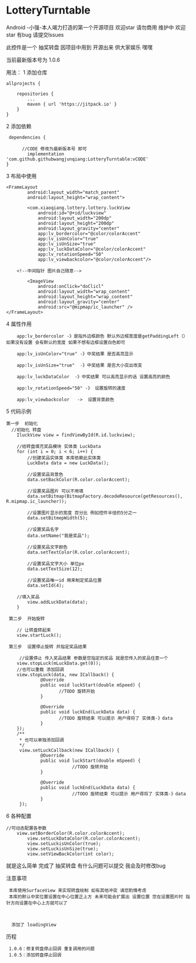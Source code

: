 # LotteryTurntable


Android -小强-本人竭力打造的第一个开源项目 欢迎star 请勿商用 维护中 欢迎star 有bug 请提交lssues  

此控件是一个 抽奖转盘 因项目中用到 开源出来 供大家娱乐 嘿嘿

当前最新版本号为  1.0.6

用法：
  1 添加仓库
  
	allprojects {
	
		repositories {
			...
			maven { url 'https://jitpack.io' }
		}
	}
	
  2 添加依赖   
  
 	 dependencies {
  
          //CODE 修改为最新版本号 即可
	        implementation 'com.github.githubwangjunqiang:LotteryTurntable:vCODE'
	}
	
	
3 布局中使用

 	<FrameLayout
        	android:layout_width="match_parent"
        	android:layout_height="wrap_content">

        	<com.xiaoqiang.lottery.lottery.luckView
            	android:id="@+id/luckview"
            	android:layout_width="200dp"
            	android:layout_height="200dp"
            	android:layout_gravity="center"
		    	app:lv_bordercolor="@color/colorAccent"
		    	app:lv_isUnColor="true"
		    	app:lv_isUnSize="true"
		    	app:lv_luckDataColor="@color/colorAccent"
		    	app:lv_rotationSpeed="50"
		    	app:lv_viewbackcolor="@color/colorAccent"/>
			
		<!--中间指针 图片自己随意-->
		
        	<ImageView
            	android:onClick="doClicl"
            	android:layout_width="wrap_content"
            	android:layout_height="wrap_content"
            	android:layout_gravity="center"
            	android:src="@mipmap/ic_launcher" />
    </FrameLayout>
		

4 属性作用

		app:lv_bordercolor -》是指外边框颜色 默认外边框宽度是getPaddingLeft（） 如果没有设置 会有默认的宽度 如果不想有边框设置白色即可
		
		app:lv_isUnColor="true" -》中奖结果 是否高亮显示
		
		app:lv_isUnSize="true"  -》中奖结果 是否大小突出改变
		
		app:lv_luckDataColor  -》中奖结果 可以高亮显示的话 设置高亮的颜色 
		
		app:lv_rotationSpeed="50" -》 设置旋转的速度

		app:lv_viewbackcolor   ->  设置背景颜色
		
		
5 代码示例 

    第一步  初始化
	  //初始化 转盘
        IluckView view = findViewById(R.id.luckview);

        //给转盘填充奖品模块 实体类 LuckData
        for (int i = 0; i < 6; i++) {
            //创建奖品实体类 本库依赖此实体类
            LuckData data = new LuckData();

            //设置奖品背景色
            data.setBackColor(R.color.colorAccent);

            //设置奖品图片 可以不用填
            data.setBitmap(BitmapFactory.decodeResource(getResources(), R.mipmap.ic_launcher));

            //设置图片显示的宽度 百分比 例如控件半径的5分之一
            data.setBitmepWidth(5);

            //设置奖品名字
            data.setName("我是奖品");

            //设置奖品文字颜色
            data.setTextColor(R.color.colorAccent);

            //设置奖品文字大小 单位px
            data.setTextSize(12);

            //设置奖品唯一id 用来制定奖品位置
            data.setId(4);

	    //填入奖品
            view.addLuckData(data);
        }
	
     第二步  开始旋转
     
     	// 让转盘转起来
        view.startLuck();
	
     第三步  设置停止旋转 并指定奖品结果
     
     	 //设置停止 传入奖品结果 参数是您指定的奖品 就是您传入的奖品任意一个
        view.stopLuck(mLuckData.get(0));
        //也可以重载 添加回调
        view.stopLuck(data, new ICallback() {
                 @Override
                 public void luckStart(double mSpeed) {
                        //TODO 旋转开始
                 }

                 @Override
                 public void luckEnd(LuckData data) {
                        //TODO 旋转结束 可以提示 用户得将了 实体类-》data
                 }
        });
        /**
         * 也可以单独添加回调
         */
         view.setLuckCallback(new ICallback() {
                 @Override
                 public void luckStart(double mSpeed) {
                             //TODO 旋转开始
                 }

                 @Override
                 public void luckEnd(LuckData data) {
                             //TODO 旋转结束 可以提示 用户得将了 实体类-》data
                 }
         });
	
	
	
6 各种配置
 
 	//可动态配置各参数
 		view.setBorderColor(R.color.colorAccent);
        	view.setLuckDataColor(R.color.colorAccent);
        	view.setLuckisUnColor(true);
        	view.setLuckisUnSize(true);
        	view.setViewBackColor(int color);

 
 就是这么简单 完成了 抽奖转盘 有什么问题可以提交 我会及时修改bug
 
 注意事项
 
 	 本库使用SurfaceView 来实现转盘绘制 如有其他冲突 请您酌情考虑 
	 本库的默认中奖位置设置在中心位置正上方 未来可能会扩展出 设置位置 您在设置图片时 指针方向设置在中心上方就可以了



      添加了 loadingView

 历程

     1.0.6：修复转盘停止回调 重复调用的问题
	 1.0.5：添加转盘停止回调
     	

		
		
		
		
